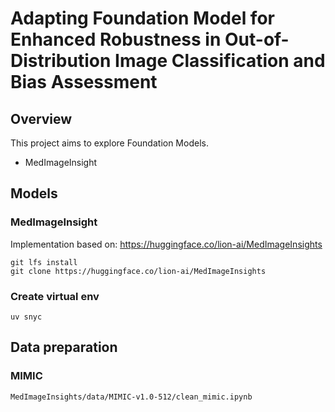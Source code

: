 
# Adapting Foundation Model for Enhanced Robustness in Out-of-Distribution Image Classification and Bias Assessment

## Overview

This project aims to explore Foundation Models.

* MedImageInsight

## Models
### MedImageInsight

Implementation based on: https://huggingface.co/lion-ai/MedImageInsights


``` 
git lfs install
git clone https://huggingface.co/lion-ai/MedImageInsights
``` 

### Create virtual env
```
uv snyc
```

## Data preparation

### MIMIC

```
MedImageInsights/data/MIMIC-v1.0-512/clean_mimic.ipynb
```



